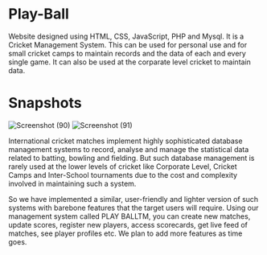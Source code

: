 # Play-Ball
Website designed using HTML, CSS, JavaScript, PHP and Mysql. It is a Cricket Management System.
This can be used for personal use and for small cricket camps to maintain records and the data of each and every single game. It can also be used at the corparate level cricket to maintain data.

# Snapshots
![Screenshot (90)](https://user-images.githubusercontent.com/46192924/82538138-e343d900-9b68-11ea-942a-d3ae8008b6fa.png)
![Screenshot (91)](https://user-images.githubusercontent.com/46192924/82538154-e8088d00-9b68-11ea-83bd-0942e5184c2d.png)

International cricket matches implement highly sophisticated database management systems to record, analyse and manage the statistical data related to batting, bowling and fielding. But such database management is rarely used at the lower levels of cricket like Corporate Level, Cricket Camps and Inter-School tournaments due to the cost and complexity involved in maintaining such a system.

So we have implemented a similar, user-friendly and lighter version of such systems with barebone features that the target users will require. Using our management system called PLAY BALLTM, you can create new matches, update scores, register new players, access scorecards, get live feed of matches, see player profiles etc. We plan to add more features as time goes.
